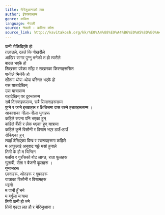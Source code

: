 ```yaml
---
title: मेरिजुआनाको लत
author: ईश्वरवल्लभ
genre: कविता
language: नेपाली
source: नेपाली - कविता कोश
source_link: http://kavitakosh.org/kk/%E0%A4%88%E0%A4%B6%E0%A5%8D%E0%A4%B5%E0%A4%B0%E0%A4%B5%E0%A4%B2%E0%A5%8D%E0%A4%B2%E0%A4%AD
---
```


पानी रोकिदिएकै हो  
तलाउले, दहले कि पोखरीले  
आखिर सागर पुग्नु भनेको त हो त्यसैले  
बादल भएकै हो  
शिखरमा परेका साँझ र सखारका किरणहरूसित  
पानीले भिजेकै हो  
शीतमा थोपा-थोपा परिणत भएकै हो  
यस यात्रादेखिन्  
उस यात्रासम्म  
यहादेखिन् पर दूरन्तसम्म  
सबै दिगन्तहरूसम्म, सबै सिमानाहरूसम्म  
पुग्ने र जाने इच्छाहरू र क्षितिजमा वास बस्ने इच्छाहरूसम्म ।  
आकाशका नीला-नीला भुवाहरू  
कहिले सपना पनि भएका हुन्  
कहिले बेँसी र लेक भएका हुन् यात्रामा  
कहिले कुनै बिसौनी र विश्राम भएर ठाउँ-ठाउँ  
रोकिएका हुन्  
त्यहाँ देखिएका विम्ब र स्वरूपहरूमा कहिले  
म आफूलाई अनुवाद गर्छु यसो हुनाले  
तिमी के हौ म चिन्दिन  
पलाँस र गुराँसको बोट लाग्छ, राता फूलहरू  
गुलाबी, सेता र बैजनी फूलहरू ।  
गुम्बजहरू  
छानाहरू, ओतहरू र गुफाहरू  
यात्राका बिसौनी र विश्रामहरू  
भइगो  
म पानी हुँ भने  
म बगुँला यात्रामा  
तिमी पानी हौ भने  
तिमी एउटा लत हौ र मेरिजुआना।
